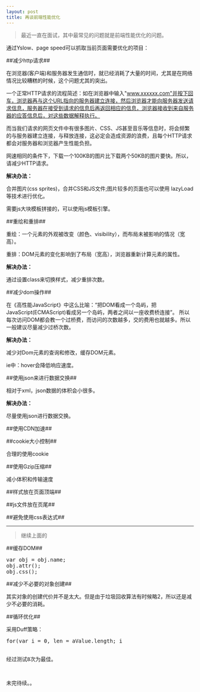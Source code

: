 ```yaml
---
layout: post
title: 再谈前端性能优化
---
```


> 最近一直在面试，其中最常见的问题就是前端性能优化的问题。

通过Yslow、page speed可以抓取当前页面需要优化的项目：

##减少http请求##

在浏览器(客户端)和服务器发生通信时，就已经消耗了大量的时间，尤其是在网络情况比较糟糕的时候，这个问题尤其的突出。

一个正常HTTP请求的流程简述：如在浏览器中输入"www.xxxxxx.com"并按下回车，浏览器再与这个URL指向的服务器建立连接，然后浏览器才能向服务器发送请求信息，服务器在接受到请求的信息后再返回相应的信息，浏览器接收到来自服务器的应答信息后，对这些数据解释执行。

而当我们请求的网页文件中有很多图片、CSS、JS甚至音乐等信息时，将会频繁的与服务器建立连接，与释放连接，这必定会造成资源的浪费，且每个HTTP请求都会对服务器和浏览器产生性能负担。

网速相同的条件下，下载一个100KB的图片比下载两个50KB的图片要快。所以，请减少HTTP请求。

**解决办法：**

合并图片(css sprites)，合并CSS和JS文件;图片较多的页面也可以使用 lazyLoad 等技术进行优化。

需要js大块模板拼接的，可以使用js模板引擎。

##重绘和重排##

重绘：一个元素的外观被改变（颜色、visibility），而布局未被影响的情况（宽高）。

重排：DOM元素的变化影响到了布局（宽高），浏览器重新计算元素的属性。

**解决办法：**

通过设置class来切换样式，减少重排次数。

##减少dom操作##

在《高性能JavaScript》中这么比喻：“把DOM看成一个岛屿，把JavaScript(ECMAScript)看成另一个岛屿，两者之间以一座收费桥连接”。
所以每次访问DOM都会教一个过桥费，而访问的次数越多，交的费用也就越多。所以一般建议尽量减少过桥次数。

**解决办法：**

减少对Dom元素的查询和修改，缓存DOM元素。

ie中：hover会降低响应速度。

##使用json来进行数据交换##

相对于xml，json数据的体积会小很多。

**解决办法：**

尽量使用json进行数据交换。

##使用CDN加速##

##cookie大小控制##

合理的使用cookie

##使用Gzip压缩##

减小体积和传输速度

##样式放在页面顶端##

##js文件放在页尾##

##避免使用css表达式##

----------

> 继续上面的

##缓存DOM##

<pre>
var obj = obj.name;
obj.attr();
obj.css();
</pre>

##减少不必要的对象创建##

其实对象的创建代价并不是太大。但是由于垃圾回收算法有时候略2，所以还是减少不必要的消耗。

##循环优化##

采用Duff策略：

<pre>
for(var i = 0, len = aValue.length; i<len; i++){
    fDoSomething(aValues[i++]);
    fDoSomething(aValues[i++]);
    fDoSomething(aValues[i++]);
    fDoSomething(aValues[i++]);
    fDoSomething(aValues[i++]);
    fDoSomething(aValues[i++]);
    fDoSomething(aValues[i++]);
    fDoSomething(aValues[i++]);
}
</pre>

经过测试8次为最佳。

未完待续。。